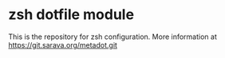 # zsh dotfile module

This is the repository for zsh configuration.
More information at https://git.sarava.org/metadot.git
